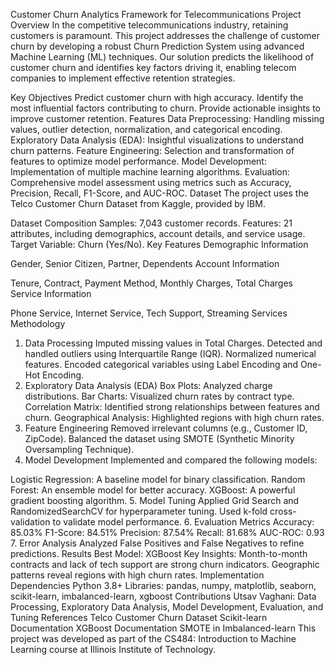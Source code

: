 Customer Churn Analytics Framework for Telecommunications
Project Overview
In the competitive telecommunications industry, retaining customers is paramount. This project addresses the challenge of customer churn by developing a robust Churn Prediction System using advanced Machine Learning (ML) techniques. Our solution predicts the likelihood of customer churn and identifies key factors driving it, enabling telecom companies to implement effective retention strategies.

Key Objectives
Predict customer churn with high accuracy.
Identify the most influential factors contributing to churn.
Provide actionable insights to improve customer retention.
Features
Data Preprocessing: Handling missing values, outlier detection, normalization, and categorical encoding.
Exploratory Data Analysis (EDA): Insightful visualizations to understand churn patterns.
Feature Engineering: Selection and transformation of features to optimize model performance.
Model Development: Implementation of multiple machine learning algorithms.
Evaluation: Comprehensive model assessment using metrics such as Accuracy, Precision, Recall, F1-Score, and AUC-ROC.
Dataset
The project uses the Telco Customer Churn Dataset from Kaggle, provided by IBM.

Dataset Composition
Samples: 7,043 customer records.
Features: 21 attributes, including demographics, account details, and service usage.
Target Variable: Churn (Yes/No).
Key Features
Demographic Information

Gender, Senior Citizen, Partner, Dependents
Account Information

Tenure, Contract, Payment Method, Monthly Charges, Total Charges
Service Information

Phone Service, Internet Service, Tech Support, Streaming Services
Methodology
1. Data Processing
Imputed missing values in Total Charges.
Detected and handled outliers using Interquartile Range (IQR).
Normalized numerical features.
Encoded categorical variables using Label Encoding and One-Hot Encoding.
2. Exploratory Data Analysis (EDA)
Box Plots: Analyzed charge distributions.
Bar Charts: Visualized churn rates by contract type.
Correlation Matrix: Identified strong relationships between features and churn.
Geographical Analysis: Highlighted regions with high churn rates.
3. Feature Engineering
Removed irrelevant columns (e.g., Customer ID, ZipCode).
Balanced the dataset using SMOTE (Synthetic Minority Oversampling Technique).
4. Model Development
Implemented and compared the following models:

Logistic Regression: A baseline model for binary classification.
Random Forest: An ensemble model for better accuracy.
XGBoost: A powerful gradient boosting algorithm.
5. Model Tuning
Applied Grid Search and RandomizedSearchCV for hyperparameter tuning.
Used k-fold cross-validation to validate model performance.
6. Evaluation Metrics
Accuracy: 85.03%
F1-Score: 84.51%
Precision: 87.54%
Recall: 81.68%
AUC-ROC: 0.93
7. Error Analysis
Analyzed False Positives and False Negatives to refine predictions.
Results
Best Model: XGBoost
Key Insights:
Month-to-month contracts and lack of tech support are strong churn indicators.
Geographic patterns reveal regions with high churn rates.
Implementation
Dependencies
Python 3.8+
Libraries: pandas, numpy, matplotlib, seaborn, scikit-learn, imbalanced-learn, xgboost
Contributions
Utsav Vaghani: Data Processing, Exploratory Data Analysis, Model Development, Evaluation, and Tuning
References
Telco Customer Churn Dataset
Scikit-learn Documentation
XGBoost Documentation
SMOTE in Imbalanced-learn
This project was developed as part of the CS484: Introduction to Machine Learning course at Illinois Institute of Technology.
